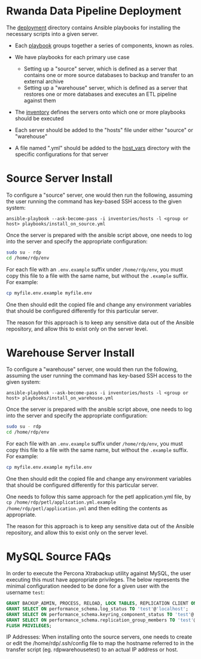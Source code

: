 Rwanda Data Pipeline Deployment
=====================================

The [deployment](../deployment) directory contains Ansible playbooks for installing the necessary scripts into a given server.

* Each [playbook](../deployment/playbooks) groups together a series of components, known as roles.
* We have playbooks for each primary use case
  * Setting up a "source" server, which is defined as a server that contains one or more source databases to backup and transfer to an external archive
  * Setting up a "warehouse" server, which is defined as a server that restores one or more databases and executes an ETL pipeline against them

* The [inventory](../deployment/inventories) defines the servers onto which one or more playbooks should be executed
* Each server should be added to the "hosts" file under either "source" or "warehouse"
* A file named "<host>.yml" should be added to the [host_vars](../deployment/inventories/host_vars) directory with the specific configurations for that server

# Source Server Install

To configure a "source" server, one would then run the following, assuming the user running the command has key-based SSH access to the given system:
```shell
ansible-playbook --ask-become-pass -i inventories/hosts -l <group or host> playbooks/install_on_source.yml
```

Once the server is prepared with the ansible script above, one needs to log into the server and specify the appropriate configuration:
```bash
sudo su - rdp
cd /home/rdp/env
```
For each file with an `.env.example` suffix under `/home/rdp/env`, you must copy this file to a file with the same name, but without the `.example` suffix.
For example:
```bash
cp myfile.env.example myfile.env
```
One then should edit the copied file and change any environment variables that should be configured differently for this particular server.

The reason for this approach is to keep any sensitive data out of the Ansible repository, and allow this to exist only on the server level.

# Warehouse Server Install

To configure a "warehouse" server, one would then run the following, assuming the user running the command has key-based SSH access to the given system:
```shell
ansible-playbook --ask-become-pass -i inventories/hosts -l <group or host> playbooks/install_on_warehouse.yml
```

Once the server is prepared with the ansible script above, one needs to log into the server and specify the appropriate configuration:
```bash
sudo su - rdp
cd /home/rdp/env
```
For each file with an `.env.example` suffix under `/home/rdp/env`, you must copy this file to a file with the same name, but without the `.example` suffix.
For example:
```bash
cp myfile.env.example myfile.env
```
One then should edit the copied file and change any environment variables that should be configured differently for this particular server.

One needs to follow this same approach for the petl application.yml file, by `cp /home/rdp/petl/application.yml.example /home/rdp/petl/application.yml`
and then editing the contents as appropriate.

The reason for this approach is to keep any sensitive data out of the Ansible repository, and allow this to exist only on the server level.


# MySQL Source FAQs

In order to execute the Percona Xtrabackup utility against MySQL, the user executing this must have appropriate privileges. 
The below represents the minimal configuration needed to be done for a given user with the username `test`:

```sql
GRANT BACKUP_ADMIN, PROCESS, RELOAD, LOCK TABLES, REPLICATION CLIENT ON *.* TO 'test'@'localhost';
GRANT SELECT ON performance_schema.log_status TO 'test'@'localhost';
GRANT SELECT ON performance_schema.keyring_component_status TO 'test'@'localhost';
GRANT SELECT ON performance_schema.replication_group_members TO 'test'@'localhost';
FLUSH PRIVILEGES;
```

IP Addresses:  When installing onto the source servers, one needs to create or edit the /home/rdp/.ssh/config file to 
map the hostname referred to in the transfer script (eg. rdpwarehousetest) to an actual IP address or host.